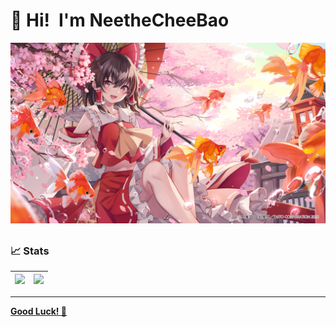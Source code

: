 # 👋 Hi!&ensp;I'm NeetheCheeBao

<a href="https://github.com/NeetheCheeBao"><img alt="image" src="/PATH/IMG/pixiv107729136.jpg" /></a>

##

### 📈 Stats

| <a href="https://github.com/NeetheCheeBao"><img src="https://github-readme-stats.vercel.app/api/top-langs/?username=NeetheCheeBao&layout=donut&bg_color=40,f04d4d,ff4af3,608bf7&title_color=fff&text_color=fff" /></a> | <a href="https://github.com/NeetheCheeBao"><img src="https://github-readme-stats.vercel.app/api?username=NeetheCheeBao&show_icons=true&theme=ambient_gradient&rank_icon=github" /></a> |
|---|---|

----
<a href="https://github.com/NeetheCheeBao?tab=repositories">**Good Luck! 🍺**</a>
